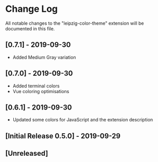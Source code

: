 # Change Log

All notable changes to the "leipzig-color-theme" extension will be documented in this file.

## [0.7.1] - 2019-09-30
- Added Medium Gray variation

## [0.7.0] - 2019-09-30
- Added terminal colors
- Vue coloring optimisations

## [0.6.1] - 2019-09-30
- Updated some colors for JavaScript and the extension description

## [Initial Release 0.5.0] - 2019-09-29

## [Unreleased]